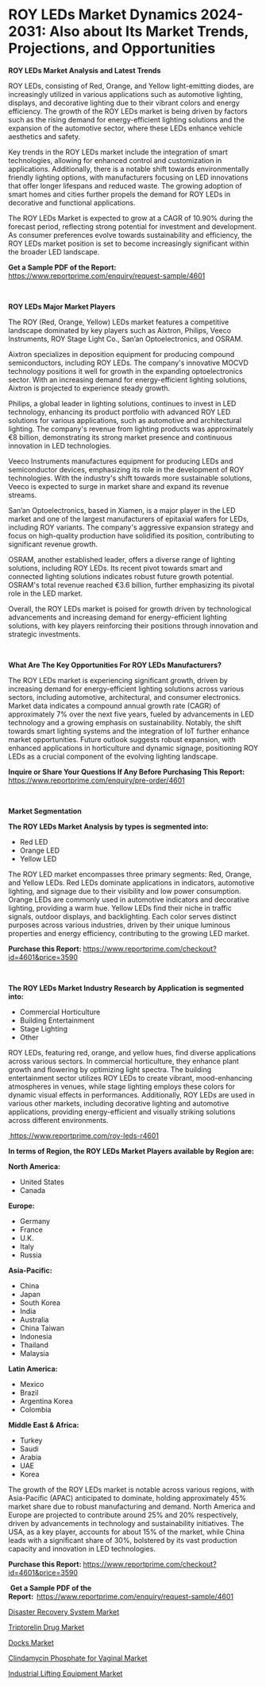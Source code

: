 <p><h1>ROY LEDs Market Dynamics 2024-2031: Also about Its Market Trends, Projections, and Opportunities</h1></p><p><strong>ROY LEDs Market Analysis and Latest Trends</strong></p>
<p><p>ROY LEDs, consisting of Red, Orange, and Yellow light-emitting diodes, are increasingly utilized in various applications such as automotive lighting, displays, and decorative lighting due to their vibrant colors and energy efficiency. The growth of the ROY LEDs market is being driven by factors such as the rising demand for energy-efficient lighting solutions and the expansion of the automotive sector, where these LEDs enhance vehicle aesthetics and safety.</p><p>Key trends in the ROY LEDs market include the integration of smart technologies, allowing for enhanced control and customization in applications. Additionally, there is a notable shift towards environmentally friendly lighting options, with manufacturers focusing on LED innovations that offer longer lifespans and reduced waste. The growing adoption of smart homes and cities further propels the demand for ROY LEDs in decorative and functional applications.</p><p>The ROY LEDs Market is expected to grow at a CAGR of 10.90% during the forecast period, reflecting strong potential for investment and development. As consumer preferences evolve towards sustainability and efficiency, the ROY LEDs market position is set to become increasingly significant within the broader LED landscape.</p></p>
<p><strong>Get a Sample PDF of the Report:&nbsp;</strong> <a href="https://www.reportprime.com/enquiry/request-sample/4601">https://www.reportprime.com/enquiry/request-sample/4601</a></p>
<p>&nbsp;</p>
<p><strong>ROY LEDs Major Market Players</strong></p>
<p><p>The ROY (Red, Orange, Yellow) LEDs market features a competitive landscape dominated by key players such as Aixtron, Philips, Veeco Instruments, ROY Stage Light Co., San’an Optoelectronics, and OSRAM. </p><p>Aixtron specializes in deposition equipment for producing compound semiconductors, including ROY LEDs. The company's innovative MOCVD technology positions it well for growth in the expanding optoelectronics sector. With an increasing demand for energy-efficient lighting solutions, Aixtron is projected to experience steady growth.</p><p>Philips, a global leader in lighting solutions, continues to invest in LED technology, enhancing its product portfolio with advanced ROY LED solutions for various applications, such as automotive and architectural lighting. The company's revenue from lighting products was approximately €8 billion, demonstrating its strong market presence and continuous innovation in LED technologies.</p><p>Veeco Instruments manufactures equipment for producing LEDs and semiconductor devices, emphasizing its role in the development of ROY technologies. With the industry's shift towards more sustainable solutions, Veeco is expected to surge in market share and expand its revenue streams.</p><p>San’an Optoelectronics, based in Xiamen, is a major player in the LED market and one of the largest manufacturers of epitaxial wafers for LEDs, including ROY variants. The company's aggressive expansion strategy and focus on high-quality production have solidified its position, contributing to significant revenue growth.</p><p>OSRAM, another established leader, offers a diverse range of lighting solutions, including ROY LEDs. Its recent pivot towards smart and connected lighting solutions indicates robust future growth potential. OSRAM's total revenue reached €3.6 billion, further emphasizing its pivotal role in the LED market.</p><p>Overall, the ROY LEDs market is poised for growth driven by technological advancements and increasing demand for energy-efficient lighting solutions, with key players reinforcing their positions through innovation and strategic investments.</p></p>
<p>&nbsp;</p>
<p><strong>What Are The Key Opportunities For ROY LEDs Manufacturers?</strong></p>
<p><p>The ROY LEDs market is experiencing significant growth, driven by increasing demand for energy-efficient lighting solutions across various sectors, including automotive, architectural, and consumer electronics. Market data indicates a compound annual growth rate (CAGR) of approximately 7% over the next five years, fueled by advancements in LED technology and a growing emphasis on sustainability. Notably, the shift towards smart lighting systems and the integration of IoT further enhance market opportunities. Future outlook suggests robust expansion, with enhanced applications in horticulture and dynamic signage, positioning ROY LEDs as a crucial component of the evolving lighting landscape.</p></p>
<p><strong>Inquire or Share Your Questions If Any Before Purchasing This Report:</strong> <a href="https://www.reportprime.com/enquiry/pre-order/4601">https://www.reportprime.com/enquiry/pre-order/4601</a></p>
<p>&nbsp;</p>
<p><strong>Market Segmentation</strong></p>
<p><strong>The ROY LEDs Market Analysis by types is segmented into:</strong></p>
<p><ul><li>Red LED</li><li>Orange LED</li><li>Yellow LED</li></ul></p>
<p><p>The ROY LED market encompasses three primary segments: Red, Orange, and Yellow LEDs. Red LEDs dominate applications in indicators, automotive lighting, and signage due to their visibility and low power consumption. Orange LEDs are commonly used in automotive indicators and decorative lighting, providing a warm hue. Yellow LEDs find their niche in traffic signals, outdoor displays, and backlighting. Each color serves distinct purposes across various industries, driven by their unique luminous properties and energy efficiency, contributing to the growing LED market.</p></p>
<p><strong>Purchase this Report:&nbsp;</strong><a href="https://www.reportprime.com/checkout?id=4601&price=3590">https://www.reportprime.com/checkout?id=4601&price=3590</a></p>
<p>&nbsp;</p>
<p><strong>The ROY LEDs Market Industry Research by Application is segmented into:</strong></p>
<p><ul><li>Commercial Horticulture</li><li>Building Entertainment</li><li>Stage Lighting</li><li>Other</li></ul></p>
<p><p>ROY LEDs, featuring red, orange, and yellow hues, find diverse applications across various sectors. In commercial horticulture, they enhance plant growth and flowering by optimizing light spectra. The building entertainment sector utilizes ROY LEDs to create vibrant, mood-enhancing atmospheres in venues, while stage lighting employs these colors for dynamic visual effects in performances. Additionally, ROY LEDs are used in various other markets, including decorative lighting and automotive applications, providing energy-efficient and visually striking solutions across different environments.</p></p>
<p><a href="https://www.reportprime.com/roy-leds-r4601">&nbsp;https://www.reportprime.com/roy-leds-r4601</a></p>
<p><strong>In terms of Region, the ROY LEDs Market Players available by Region are:</strong></p>
<p>
    <p> <strong> North America: </strong>
        <ul>
            <li>United States</li>
            <li>Canada</li>
        </ul>
        </p> 
    <p> <strong> Europe: </strong>
        <ul>
            <li>Germany</li>
            <li>France</li>
            <li>U.K.</li>
            <li>Italy</li>
            <li>Russia</li>
        </ul>
        </p> 
    <p> <strong> Asia-Pacific: </strong>
        <ul>
            <li>China</li>
            <li>Japan</li>
            <li>South Korea</li>
            <li>India</li>
            <li>Australia</li>
            <li>China Taiwan</li>
            <li>Indonesia</li>
            <li>Thailand</li>
            <li>Malaysia</li>
        </ul>
        </p> 
    <p> <strong> Latin America: </strong>
        <ul>
            <li>Mexico</li>
            <li>Brazil</li>
            <li>Argentina Korea</li>
            <li>Colombia</li>
        </ul>
        </p> 
    <p> <strong> Middle East & Africa: </strong>
        <ul>
            <li>Turkey</li>
            <li>Saudi</li>
            <li>Arabia</li>
            <li>UAE</li>
            <li>Korea</li>
        </ul>
    </p>
    </p>
<p><p>The growth of the ROY LEDs market is notable across various regions, with Asia-Pacific (APAC) anticipated to dominate, holding approximately 45% market share due to robust manufacturing and demand. North America and Europe are projected to contribute around 25% and 20% respectively, driven by advancements in technology and sustainability initiatives. The USA, as a key player, accounts for about 15% of the market, while China leads with a significant share of 30%, bolstered by its vast production capacity and innovation in LED technologies.</p></p>
<p><strong>Purchase this Report: </strong><a href="https://www.reportprime.com/checkout?id=4601&price=3590">https://www.reportprime.com/checkout?id=4601&price=3590</a></p>
<p>&nbsp;<strong>Get a Sample PDF of the Report:&nbsp;&nbsp;</strong><a href="https://www.reportprime.com/enquiry/request-sample/4601">https://www.reportprime.com/enquiry/request-sample/4601</a></p>
<p><strong></strong></p>
<p><p><a href="https://www.linkedin.com/pulse/disaster-recovery-system-market-global-regional-analysis-zbibe?trackingId=M4pR19CmSYWH30h2Q7JPhA%3D%3D">Disaster Recovery System Market</a></p><p><a href="https://issuu.com/reportprime-2/docs/triptorelin-drug-market-size-2030.p_bd7eb08fa7f0de">Triptorelin Drug Market</a></p><p><a href="https://www.linkedin.com/pulse/global-docks-market-focus-application-end-use-industry-vfkmc?trackingId=sZF1FsLgSAm1FAn273%2Fzuw%3D%3D">Docks Market</a></p><p><a href="https://issuu.com/reportprime-2/docs/clindamycin-phosphate-for-vaginal-m_133b697f08a9d3">Clindamycin Phosphate for Vaginal Market</a></p><p><a href="https://www.linkedin.com/pulse/booming-industrial-lifting-equipment-market-sector-ratgc?trackingId=JM9EwyK6SG6b8HC%2BN5h1sA%3D%3D">Industrial Lifting Equipment Market</a></p></p>